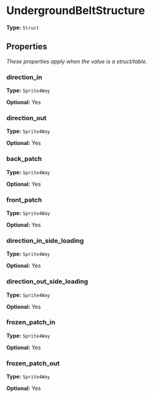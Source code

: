 # UndergroundBeltStructure

**Type:** `Struct`

## Properties

*These properties apply when the value is a struct/table.*

### direction_in

**Type:** `Sprite4Way`

**Optional:** Yes

### direction_out

**Type:** `Sprite4Way`

**Optional:** Yes

### back_patch

**Type:** `Sprite4Way`

**Optional:** Yes

### front_patch

**Type:** `Sprite4Way`

**Optional:** Yes

### direction_in_side_loading

**Type:** `Sprite4Way`

**Optional:** Yes

### direction_out_side_loading

**Type:** `Sprite4Way`

**Optional:** Yes

### frozen_patch_in

**Type:** `Sprite4Way`

**Optional:** Yes

### frozen_patch_out

**Type:** `Sprite4Way`

**Optional:** Yes

